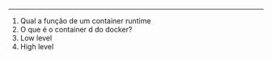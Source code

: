 -------

1. Qual a função de um container runtime
2. O que é o container d do docker? 
3. Low level
4. High level 